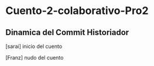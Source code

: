 # Cuento-2-colaborativo-Pro2
## Dinamica del Commit Historiador

[sarai] inicio del cuento

[Franz] nudo del cuento
